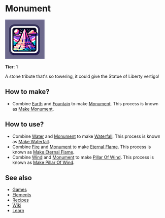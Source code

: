 # Monument

![](../images/item.monument.png)

**Tier**: 1

A stone tribute that's so towering, it could give the Statue of Liberty vertigo!

## How to make?

* Combine [Earth](/wiki/elements/earth) and [Fountain](/wiki/elements/fountain) to make [Monument](/wiki/elements/monument). This process is known as [Make Monument](/wiki/recipes/make-monument).

## How to use?

* Combine [Water](/wiki/elements/water) and [Monument](/wiki/elements/monument) to make [Waterfall](/wiki/elements/waterfall). This process is known as [Make Waterfall](/wiki/recipes/make-waterfall).
* Combine [Fire](/wiki/elements/fire) and [Monument](/wiki/elements/monument) to make [Eternal Flame](/wiki/elements/eternal-flame). This process is known as [Make Eternal Flame](/wiki/recipes/make-eternal-flame).
* Combine [Wind](/wiki/elements/wind) and [Monument](/wiki/elements/monument) to make [Pillar Of Wind](/wiki/elements/pillar-of-wind). This process is known as [Make Pillar Of Wind](/wiki/recipes/make-pillar-of-wind).

## See also

* [Games](/wiki/games)
* [Elements](/wiki/elements)
* [Recipes](/wiki/recipes)
* [Wiki](/wiki/index)
* [Learn](/learn/index)